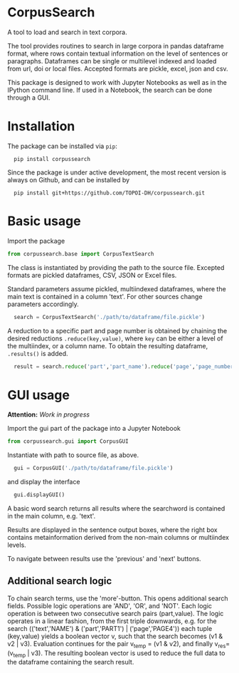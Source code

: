 # CorpusSearch

A tool to load and search in text corpora.

The tool provides routines to search in large corpora in pandas dataframe format, where rows contain textual information on the level of sentences or paragraphs.
Dataframes can be single or multilevel indexed and loaded from url, doi or local files. Accepted formats are pickle, excel, json and csv.

This package is designed to work with Jupyter Notebooks as well as in the IPython command line. If used in a Notebook, the search can be done through a GUI.

# Installation

The package can be installed via `pip`:
```
  pip install corpussearch
```

Since the package is under active development, the most recent version is always on Github, and can be installed by
```
  pip install git+https://github.com/TOPOI-DH/corpussearch.git
```

# Basic usage

Import the package
```python
from corpussearch.base import CorpusTextSearch
```

The class is instantiated by providing the path to the source file. Excepted
formats are pickled dataframes, CSV, JSON or Excel files.

Standard parameters assume pickled, multiindexed dataframes, where the main text
is contained in a column 'text'. For other sources change parameters accordingly.
```python
  search = CorpusTextSearch('./path/to/dataframe/file.pickle')
```
A reduction to a specific part and page number is obtained by chaining the desired
reductions `.reduce(key,value)`, where `key` can be either a level of the multiindex, or a column name. To obtain the resulting dataframe, `.results()` is added.

```python
  result = search.reduce('part','part_name').reduce('page','page_number').results()
```

# GUI usage

**Attention:** *Work in progress*

Import the gui part of the package into a Jupyter Notebook
```python
from corpussearch.gui import CorpusGUI
```

Instantiate with path to source file, as above.
```python
  gui = CorpusGUI('./path/to/dataframe/file.pickle')
```
and display the interface
```python
  gui.displayGUI()
```

A basic word search returns all results where the searchword is contained in the main column, e.g. 'text'.

Results are displayed in the sentence output boxes, where the right box contains metainformation derived from the non-main columns or multiindex levels.

To navigate between results use the 'previous' and 'next' buttons.

## Additional search logic

To chain search terms, use the 'more'-button. This opens additional search fields.
Possible logic operations are 'AND', 'OR', and 'NOT'. Each logic operation is between
two consecutive search pairs (part,value). The logic operates in a linear fashion, from the first triple downwards, e.g. for the search (('text','NAME') & ('part','PART1') | ('page','PAGE4')) each tuple (key,value) yields a boolean vector v, such that the search becomes (v1 & v2 | v3). Evaluation continues for the pair v<sub>temp</sub> = (v1 & v2), and finally v<sub>res</sub>= (v<sub>temp</sub> | v3). The resulting boolean vector is used to reduce the full data to the dataframe containing the search result.
